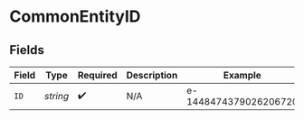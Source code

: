 # CommonEntityID


## Fields

| Field                 | Type                  | Required              | Description           | Example               |
| --------------------- | --------------------- | --------------------- | --------------------- | --------------------- |
| `ID`                  | *string*              | :heavy_check_mark:    | N/A                   | e-1448474379026206720 |